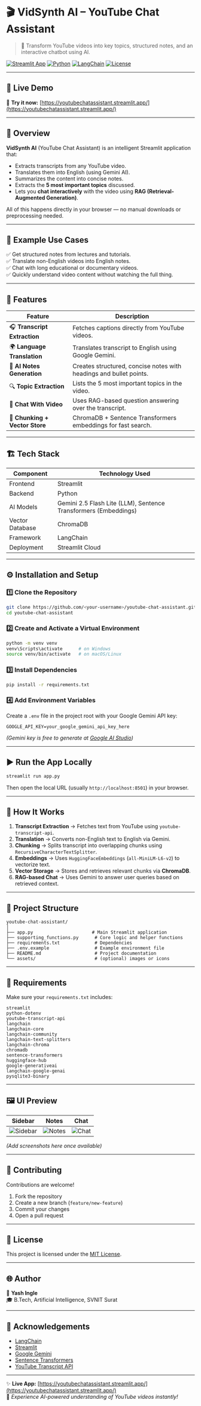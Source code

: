 # 🎬 VidSynth AI – YouTube Chat Assistant

> 🧠 Transform YouTube videos into key topics, structured notes, and an interactive chatbot using AI.

[![Streamlit App](https://img.shields.io/badge/Try%20it%20Live-Streamlit-brightgreen?logo=streamlit)](https://youtubechatassistant.streamlit.app/)
[![Python](https://img.shields.io/badge/Python-3.9%2B-blue.svg)](https://www.python.org/)
[![LangChain](https://img.shields.io/badge/LangChain-Framework-blueviolet)](https://www.langchain.com/)
[![License](https://img.shields.io/badge/License-MIT-yellow.svg)](LICENSE)

---

## 🚀 Live Demo  
🎯 **Try it now:** [https://youtubechatassistant.streamlit.app/](https://youtubechatassistant.streamlit.app/)

---

## 🧩 Overview

**VidSynth AI** (YouTube Chat Assistant) is an intelligent Streamlit application that:
- Extracts transcripts from any YouTube video.  
- Translates them into English (using Gemini AI).  
- Summarizes the content into concise notes.  
- Extracts the **5 most important topics** discussed.  
- Lets you **chat interactively** with the video using **RAG (Retrieval-Augmented Generation)**.  

All of this happens directly in your browser — no manual downloads or preprocessing needed.

---

## 🎥 Example Use Cases
✅ Get structured notes from lectures and tutorials.  
✅ Translate non-English videos into English notes.  
✅ Chat with long educational or documentary videos.  
✅ Quickly understand video content without watching the full thing.

---

## 🧠 Features

| Feature | Description |
|----------|-------------|
| 🎧 **Transcript Extraction** | Fetches captions directly from YouTube videos. |
| 🌍 **Language Translation** | Translates transcript to English using Google Gemini. |
| 📝 **AI Notes Generation** | Creates structured, concise notes with headings and bullet points. |
| 🔍 **Topic Extraction** | Lists the 5 most important topics in the video. |
| 💬 **Chat With Video** | Uses RAG-based question answering over the transcript. |
| 🧱 **Chunking + Vector Store** | ChromaDB + Sentence Transformers embeddings for fast search. |

---

## 🏗️ Tech Stack

| Component | Technology Used |
|------------|----------------|
| Frontend | Streamlit |
| Backend | Python |
| AI Models | Gemini 2.5 Flash Lite (LLM), Sentence Transformers (Embeddings) |
| Vector Database | ChromaDB |
| Framework | LangChain |
| Deployment | Streamlit Cloud |

---

## ⚙️ Installation and Setup

### 1️⃣ Clone the Repository
```bash
git clone https://github.com/<your-username>/youtube-chat-assistant.git
cd youtube-chat-assistant
```

### 2️⃣ Create and Activate a Virtual Environment
```bash
python -m venv venv
venv\Scripts\activate      # on Windows
source venv/bin/activate   # on macOS/Linux
```

### 3️⃣ Install Dependencies
```bash
pip install -r requirements.txt
```

### 4️⃣ Add Environment Variables
Create a `.env` file in the project root with your Google Gemini API key:

```
GOOGLE_API_KEY=your_google_gemini_api_key_here
```

*(Gemini key is free to generate at [Google AI Studio](https://aistudio.google.com/))*

---

## ▶️ Run the App Locally
```bash
streamlit run app.py
```

Then open the local URL (usually `http://localhost:8501`) in your browser.

---

## 🧠 How It Works

1. **Transcript Extraction** → Fetches text from YouTube using `youtube-transcript-api`.  
2. **Translation** → Converts non-English text to English via Gemini.  
3. **Chunking** → Splits transcript into overlapping chunks using `RecursiveCharacterTextSplitter`.  
4. **Embeddings** → Uses `HuggingFaceEmbeddings` (`all-MiniLM-L6-v2`) to vectorize text.  
5. **Vector Storage** → Stores and retrieves relevant chunks via **ChromaDB**.  
6. **RAG-based Chat** → Uses Gemini to answer user queries based on retrieved context.

---

## 📁 Project Structure

```
youtube-chat-assistant/
│
├── app.py                      # Main Streamlit application
├── supporting_functions.py      # Core logic and helper functions
├── requirements.txt             # Dependencies
├── .env.example                 # Example environment file
├── README.md                    # Project documentation
└── assets/                      # (optional) images or icons
```

---

## 🧩 Requirements

Make sure your `requirements.txt` includes:

```
streamlit
python-dotenv
youtube-transcript-api
langchain
langchain-core
langchain-community
langchain-text-splitters
langchain-chroma
chromadb
sentence-transformers
huggingface-hub
google-generativeai
langchain-google-genai
pysqlite3-binary
```

---

## 🖼️ UI Preview

| Sidebar | Notes | Chat |
|----------|-------|------|
| ![Sidebar](https://github.com/your-username/youtube-chat-assistant/assets/sidebar.png) | ![Notes](https://github.com/your-username/youtube-chat-assistant/assets/notes.png) | ![Chat](https://github.com/your-username/youtube-chat-assistant/assets/chat.png) |

*(Add screenshots here once available)*

---

## 🤝 Contributing
Contributions are welcome!  
1. Fork the repository  
2. Create a new branch (`feature/new-feature`)  
3. Commit your changes  
4. Open a pull request  

---

## 🧾 License
This project is licensed under the [MIT License](LICENSE).

---

## 🌐 Author

👤 **Yash Ingle**  
🎓 B.Tech, Artificial Intelligence, SVNIT Surat  


---

## 💫 Acknowledgements
- [LangChain](https://www.langchain.com/)  
- [Streamlit](https://streamlit.io/)  
- [Google Gemini](https://aistudio.google.com/)  
- [Sentence Transformers](https://www.sbert.net/)  
- [YouTube Transcript API](https://pypi.org/project/youtube-transcript-api/)

---

✨ **Live App:** [https://youtubechatassistant.streamlit.app/](https://youtubechatassistant.streamlit.app/)  
🎉 *Experience AI-powered understanding of YouTube videos instantly!*
````
